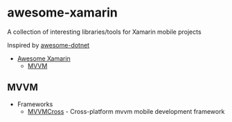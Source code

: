 # awesome-xamarin
A collection of interesting libraries/tools for Xamarin mobile projects 

Inspired by [awesome-dotnet](https://github.com/quozd/awesome-dotnet)


* [Awesome Xamarin](#awesome-xamarin)
  * [MVVM](#mvvm)

## MVVM

* Frameworks
  * [MVVMCross](https://github.com/MvvmCross/MvvmCross) - Cross-platform mvvm mobile development framework